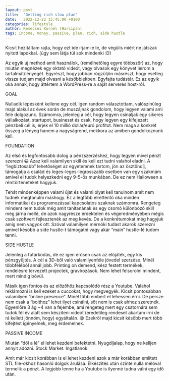 ```yaml
---
layout: post
title:  "Getting rich slow plan"
date:   2022-12-22 15:45:00 +0100
categories: lifestyle
author: Kemecsei Kornél (Harcipan)
tags: income, money, passive, plan, rich, side hustle
---
```


Kicsit hezitáltam rajta, hogy ezt ide írjam-e le, de végülis miért ne játszak nyitott lapokkal. (úgy sem látja túl sok mindenki :D)

Az egyik új method amit használok, (remélhetőleg egyre többször) az, hogy miután megnézek egy oktató videót, vagy olvasok egy könyvet leírom a tartalmát/lényegét. Egyrészt, hogy jobban rögzüljön másrészt, hogy esetleg vissza tudjam majd olvasni a késöbbiekben. Egyfajta tudástár. Ez az egyik oka annak, hogy áttértem a WordPress-re a saját serveres host-ról.

GOAL

Nulladik lépésként kellene egy cél. Igen random választottam, valószínűleg majd alakul az évek során de muszájnak gondolom, hogy legyen valami ami felé dolgozunk. Számomra, jelenleg a cél, hogy legyen csináljak egy sikeres vállalkozást, startupot, businesst és csak, hogy legyen egy kifejezett pénzbeli cél is, érjek el 10 millió dollár/euró profitot. Nem maga a konkrét összeg a lényeg hanem a nagyságrend, mekkora az amiben gondolkoznunk kell.

FOUNDATION

Az első és legfontosabb dolog a pénzszerzéshez, hogy legyen mivel pénzt szerezni 😀 Azaz kell valamilyen skill és kell ezt tudni valahol eladni. A “legbiztosabb” lehetőséget az egyetemnek tartom, jön az ösztöndíj, támogatja a család és leges-leges-legrosszabb esetben van egy szakmám amivel el tudok helyezkedni egy 9-5-ös munkában. De ez nem Halloween a rémtörténeteket hagyjuk.

Tehát mindenképpen valami újat és valami olyat kell tanulnom amit nem tudnék megtanulni máshogy. Ez a legfőbb elrettentő oka minden informatikai és programozással kapcsolatos szaknak számomra. Rengeteg mindent nem tudok még amit tanítanának és egy csomó különböző skill még járna mellé, de azok nagyrésze érdektelen és végeredményében mégis csak szoftvert fejlesztenék az meg kevés. De a konkrétumokat még hagyjuk amíg nem vagyok ott. Szóval valamilyen mérnöki tudást akarok szerezni amivel késöbb a side hustle-t támogatni vagy akár “main” hustle-lé tudom tenni.

SIDE HUSTLE

Jelenleg a futárkodás, de ez igen erősen csak az előjáték, egy kis pénzgyűjtés. A cél a 3D-ből való valamilyenféle jövedel szerzése. Minél többféléből annál jobb. Printing on demend, kész festett termékek, rendelésre tervezett projectek, gravírozások. Nem lehet felsorolni mindent, mert mindig bővül.

Másik igen fontos és az előzőhöz kapcsolódó rész a Youtube. Valahol reklámozni is kell ezeket a cuccokat, hogy megvegyék. Kicsit pontosabban valamilyen “online presence”. Minél több embert el lehessen érni. De persze nem csak a “bolthoz” lehet ilyet csinálni, sőt nem is csak ahhoz szeretnék. Egyenlőre 3 ág ~4 van a fejembe, ami rengeteg mert egy csatornára sem tudok fél év alatt sem készíteni videót (eredetileg rendeset akartam írni de rá kellett jönnöm, hogy) egyáltalán. 😦 Ezekről majd kicsit késöbb mert több kifejtést igényelnek, meg érdemelnek.

PASSIVE INCOME

Miután “dől a lé” el lehet kezdeni befektetni. Nyugdíjalap, hogy ne kelljen annyit adózni. Stock Market. Ingatlanok.

Amit már kicsit korábban is el lehet kezdeni azok a már korábban említett STL file-okhoz hasonló dolgok árulása. Elkészítés után szinte nulla melóval termelik a pénzt. A legjobb lenne ha a Youtube is ilyenné tudna válni egy idő után.